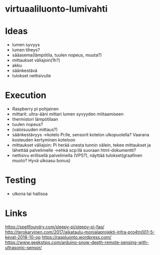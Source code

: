 # virtuaaliluonto-lumivahti

# Ideas
- lumen syvyys
- lumen tiheys?
- sääasema(lämpötila, tuulen nopeus, muuta?)
- mittaukset väliajoin(1h?)
- akku
- säänkestävä
- tulokset nettisivulle


# Execution
- Raspberry pi pohjainen
- mittarit: ultra-ääni mittari lumen syvyyden mittaamiseen
- thermistori lämpötilaan
- tuulen nopeus?
- (valoisuuden mittaus?)
- säänkestävyys ->kotelo Pi:lle, sensorit kotelon ulkopuolella? Vaarana kosteuden kertyminen koteloon
- mittaukset väliajoin: Pi herää unesta tunnin välein, tekee mittaukset ja lähettää palvelimelle ->ehkä scp:llä suoraan html-dokumentti?
- nettisivu erillisellä palvelimella (VPS?), näyttää tulokset(graafinen muoto? Hyvä ulkoasu bonus)

# Testing
- ulkona tai hallissa

# Links
https://spellfoundry.com/sleepy-pi/sleepy-pi-faq/
http://terokarvinen.com/2017/aikataulu-monialaprojekti-infra-pro4tn001-5-kevat-2018-10-op
https://raspluonto.wordpress.com/
https://www.geekstips.com/arduino-snow-depth-remote-sensing-with-ultrasonic-sensor/
